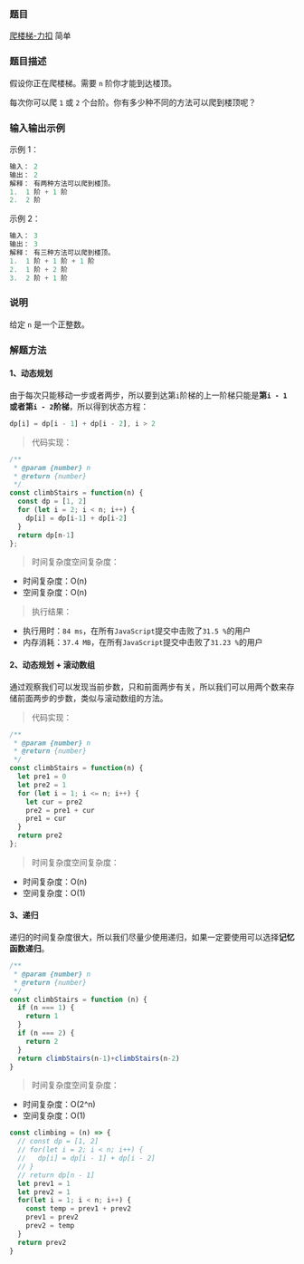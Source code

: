 ### 题目

[爬楼梯-力扣](https://leetcode-cn.com/problems/climbing-stairs/)
简单

### 题目描述
假设你正在爬楼梯。需要 `n` 阶你才能到达楼顶。

每次你可以爬 `1` 或 `2` 个台阶。你有多少种不同的方法可以爬到楼顶呢？

### 输入输出示例
示例 1：
```js
输入： 2
输出： 2
解释： 有两种方法可以爬到楼顶。
1.  1 阶 + 1 阶
2.  2 阶
```

示例 2：
```js
输入： 3
输出： 3
解释： 有三种方法可以爬到楼顶。
1.  1 阶 + 1 阶 + 1 阶
2.  1 阶 + 2 阶
3.  2 阶 + 1 阶
```

### 说明
给定 `n` 是一个正整数。

### 解题方法

#### 1、动态规划
由于每次只能移动一步或者两步，所以要到达第`i`阶梯的上一阶梯只能是**第`i - 1`或者第`i - 2`阶梯**，所以得到状态方程：
```js
dp[i] = dp[i - 1] + dp[i - 2], i > 2
```

> 代码实现：

```js
/**
 * @param {number} n
 * @return {number}
 */
const climbStairs = function(n) { 
  const dp = [1, 2]
  for (let i = 2; i < n; i++) {
    dp[i] = dp[i-1] + dp[i-2]
  }
  return dp[n-1]
};
```

> 时间复杂度空间复杂度：
- 时间复杂度：O(n)
- 空间复杂度：O(n)

> 执行结果：

- 执行用时：`84 ms`，在所有`JavaScript`提交中击败了`31.5 %`的用户
- 内存消耗：`37.4 MB`，在所有`JavaScript`提交中击败了`31.23 %`的用户

#### 2、动态规划 + 滚动数组

通过观察我们可以发现当前步数，只和前面两步有关，所以我们可以用两个数来存储前面两步的步数，类似与滚动数组的方法。

> 代码实现：

```js
/**
 * @param {number} n
 * @return {number}
 */
const climbStairs = function(n) { 
  let pre1 = 0
  let pre2 = 1
  for (let i = 1; i <= n; i++) {
    let cur = pre2
    pre2 = pre1 + cur
    pre1 = cur
  }
  return pre2
};
```

> 时间复杂度空间复杂度：
- 时间复杂度：O(n)
- 空间复杂度：O(1)

#### 3、递归

递归的时间复杂度很大，所以我们尽量少使用递归，如果一定要使用可以选择**记忆函数递归**。

```js
/**
 * @param {number} n
 * @return {number}
 */
const climbStairs = function (n) {
  if (n === 1) {
    return 1
  }
  if (n === 2) {
    return 2
  }
  return climbStairs(n-1)+climbStairs(n-2)
}
```

> 时间复杂度空间复杂度：
- 时间复杂度：O(2^n)
- 空间复杂度：O(1)

```js
const climbing = (n) => {
  // const dp = [1, 2]
  // for(let i = 2; i < n; i++) {
  //   dp[i] = dp[i - 1] + dp[i - 2]
  // }
  // return dp[n - 1]
  let prev1 = 1
  let prev2 = 1
  for(let i = 1; i < n; i++) {
    const temp = prev1 + prev2
    prev1 = prev2
    prev2 = temp
  }
  return prev2
}
```
